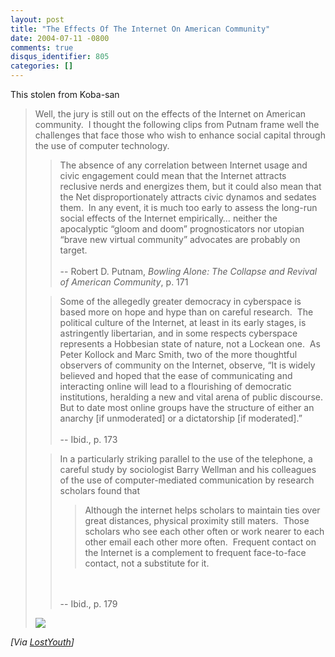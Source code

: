 ```yaml
---
layout: post
title: "The Effects Of The Internet On American Community"
date: 2004-07-11 -0800
comments: true
disqus_identifier: 805
categories: []
---
```

This stolen from Koba-san

> Well, the jury is still out on the effects of the Internet on American
> community.  I thought the following clips from Putnam frame well the
> challenges that face those who wish to enhance social capital through
> the use of computer technology.
>
> > The absence of any correlation between Internet usage and civic
> > engagement could mean that the Internet attracts reclusive nerds and
> > energizes them, but it could also mean that the Net
> > disproportionately attracts civic dynamos and sedates them.  In any
> > event, it is much too early to assess the long-run social effects of
> > the Internet empirically… neither the apocalyptic “gloom and doom”
> > prognosticators nor utopian “brave new virtual community” advocates
> > are probably on target. \
> >  \
> > -- Robert D. Putnam, *Bowling Alone: The Collapse and Revival of
> > American Community*, p. 171
>
> > Some of the allegedly greater democracy in cyberspace is based more
> > on hope and hype than on careful research.  The political culture of
> > the Internet, at least in its early stages, is astringently
> > libertarian, and in some respects cyberspace represents a Hobbesian
> > state of nature, not a Lockean one.  As Peter Kollock and Marc
> > Smith, two of the more thoughtful observers of community on the
> > Internet, observe, “It is widely believed and hoped that the ease of
> > communicating and interacting online will lead to a flourishing of
> > democratic institutions, heralding a new and vital arena of public
> > discourse.  But to date most online groups have the structure of
> > either an anarchy [if unmoderated] or a dictatorship [if
> > moderated].” \
> >  \
> > -- Ibid., p. 173
>
> > In a particularly striking parallel to the use of the telephone, a
> > careful study by sociologist Barry Wellman and his colleagues of the
> > use of computer-mediated communication by research scholars found
> > that
> >
> > > Although the internet helps scholars to maintain ties over great
> > > distances, physical proximity still maters.  Those scholars who
> > > see each other often or work nearer to each other email each other
> > > more often.  Frequent contact on the Internet is a complement to
> > > frequent face-to-face contact, not a substitute for it.
> >
> > \
> >  \
> > -- Ibid., p. 179
>
> ![](http://koba.europe.webmatrixhosting.net/aggbug/363.aspx)

*[Via
[LostYouth](http://koba.europe.webmatrixhosting.net/archive/2004/07/09/363.aspx)]*

